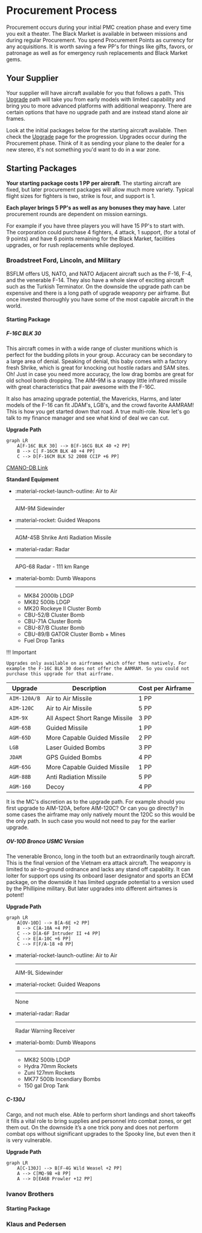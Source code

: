 # Procurement Process

Procurement occurs during your initial PMC creation phase and every time you exit a theater. The Black Market is available in between missions and during regular Procurement. You spend Procurement Points as currency for any acquisitions. It is worth saving a few PP's for things like gifts, favors, or patronage as well as for emergency rush replacements and Black Market gems.

## Your Supplier

Your supplier will have aircraft available for you that follows a path. This [Upgrade](upgrade.md) path will take you from early models with limited capability and bring you to more advanced platforms with additional weaponry. There are certain options that have no upgrade path and are instead stand alone air frames.

Look at the initial packages below for the starting aircraft available. Then check the [Upgrade](upgrade.md) page for the progression. Upgrades occur during the Procurement phase. Think of it as sending your plane to the dealer for a new stereo, it's not something you'd want to do in a war zone.

## Starting Packages

**Your starting package costs 1 PP per aircraft**. The starting aircraft are fixed, but later procurement packages will allow much more variety. Typical flight sizes for fighters is two, strike is four, and support is 1. 

**Each player brings 5 PP's as well as any bonuses they may have**. Later procurement rounds are dependent on mission earnings.

For example if you have three players you will have 15 PP's to start with. The corporation could purchase 4 fighters, 4 attack, 1 support, (for a total of 9 points) and have 6 points remaining for the Black Market, facilities upgrades, or for rush replacements while deployed.

### Broadstreet Ford, Lincoln, and Military

BSFLM offers US, NATO, and NATO Adjacent aircraft such as the F-16, F-4, and the venerable F-14. They also have a whole slew of exciting aircraft such as the Turkish Terminator. On the downside the upgrade path can be expensive and there is a long path of upgrade weaponry per airframe. But once invested thoroughly you have some of the most capable aircraft in the world.

#### Starting Package

##### **F-16C BLK 30**

This aircraft comes in with a wide range of cluster munitions which is perfect for the budding pilots in your group. Accuracy can be secondary to a large area of denial. Speaking of denial, this baby comes with a factory fresh Shrike, which is great for knocking out hostile radars and SAM sites. Oh! Just in case you need more accuracy, the low drag bombs are great for old school bomb dropping. The AIM-9M is a snappy little infrared missile with great characteristics that pair awesome with the F-16C.

It also has amazing upgrade potential, the Mavericks, Harms, and later models of the F-16 can fit JDAM's, LGB's, and the crowd favorite AAMRAM! This is how you get started down that road. A true multi-role. Now let's go talk to my finance manager and see what kind of deal we can cut.


**Upgrade Path**
```mermaid
graph LR
    A[F-16C BLK 30] --> B[F-16CG BLK 40 +2 PP]
    B --> C[ F-16CM BLK 40 +4 PP]
    C --> D[F-16CM BLK 52 2008 CCIP +6 PP]
```

[CMANO-DB Link](https://cmano-db.com/aircraft/1039/)

**Standard Equipment**

<div class="grid cards" markdown>

-   :material-rocket-launch-outline: Air to Air

    ---

     AIM-9M Sidewinder

-   :material-rocket: Guided Weapons

    ---

    AGM-45B Shrike Anti Radiation Missile

-   :material-radar: Radar

    ---
    APG-68 Radar - 111 km Range

-   :material-bomb: Dumb Weapons

    ---

    * MK84 2000lb LDGP
    * MK82 500lb LDGP
    * MK20 Rockeye II Cluster Bomb
    * CBU-52/B Cluster Bomb
    * CBU-71A Cluster Bomb
    * CBU-87/B Cluster Bomb
    * CBU-89/B GATOR Cluster Bomb + Mines
    * Fuel Drop Tanks

</div>

!!! Important

    Upgrades only available on airframes which offer them natively. For example the F-16C BLK 30 does not offer the AAMRAM. So you could not purchase this upgrade for that airframe. 



| Upgrade      | Description                          |    Cost per Airframe|
| ----------- | ------------------------------------ | ------- |
| `AIM-120A/B`       |      Air to Air Missile  | 1 PP
| `AIM-120C`       | Air to Air Missile | 5 PP
| `AIM-9X`    | All Aspect Short Range Missile | 3 PP
| `AGM-65B` | Guided Missile | 1 PP
| `AGM-65D` | More Capable Guided Missile | 2 PP
| `LGB` | Laser Guided Bombs | 3 PP
| `JDAM` | GPS Guided Bombs | 4 PP
| `AGM-65G` | More Capable Guided Missile | 1 PP
| `AGM-88B` | Anti Radiation Missile | 5 PP
| `AGM-160` | Decoy | 4 PP

It is the MC's discretion as to the upgrade path. For example should you first upgrade to AIM-120A, before AIM-120C? Or can you go directly? In some cases the airframe may only natively mount the 120C so this would be the only path. In such case you would not need to pay for the earlier upgrade.

##### **OV-10D Bronco USMC Version**

The venerable Bronco, long in the tooth but an extraordinarily tough aircraft. This is the final version of the Vietnam era attack aircraft. The weaponry is limited to air-to-ground ordnance and lacks any stand off capability. It can loiter for support ops using its onboard laser designator and sports an ECM package, on the downside it has limited upgrade potential to a version used by the Phillipine military. But later upgrades into different airframes is potent!

**Upgrade Path**
```mermaid
graph LR
    A[OV-10D] --> B[A-6E +2 PP]
    B --> C[A-10A +4 PP]
    C --> D[A-6F Intruder II +4 PP]
    C --> E[A-10C +6 PP]
    C --> F[F/A-18 +8 PP]
```

<div class="grid cards" markdown>

-   :material-rocket-launch-outline: Air to Air

    ---

     AIM-9L Sidewinder

-   :material-rocket: Guided Weapons

    ---

    None

-   :material-radar: Radar

    ---
    Radar Warning Receiver

-   :material-bomb: Dumb Weapons

    ---

    * MK82 500lb LDGP
    * Hydra 70mm Rockets
    * Zuni 127mm Rockets
    * MK77 500lb Incendiary Bombs
    * 150 gal Drop Tank

</div>

##### C-130J

Cargo, and not much else. Able to perform short landings and short takeoffs it fills a vital role to bring supplies and personnel into combat zones, or get them out. On the downside it’s a one trick pony and does not perform combat ops without significant upgrades to the Spooky line, but even then it is very vulnerable. 

**Upgrade Path**
```mermaid
graph LR
    A[C-130J] --> B[F-4G Wild Weasel +2 PP]
    A --> C[MQ-9B +8 PP]
    A --> D[EA6B Prowler +12 PP]
```

### Ivanov Brothers

#### Starting Package

### Klaus and Pedersen

####